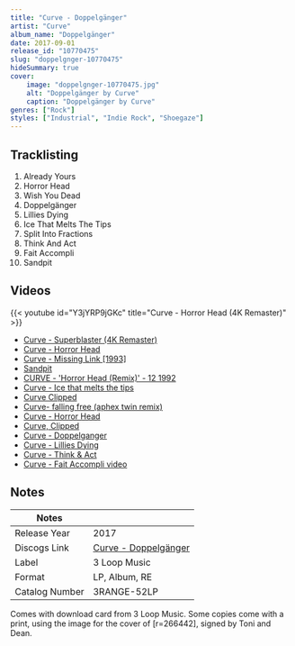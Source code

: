 ```yaml
---
title: "Curve - Doppelgänger"
artist: "Curve"
album_name: "Doppelgänger"
date: 2017-09-01
release_id: "10770475"
slug: "doppelgnger-10770475"
hideSummary: true
cover:
    image: "doppelgnger-10770475.jpg"
    alt: "Doppelgänger by Curve"
    caption: "Doppelgänger by Curve"
genres: ["Rock"]
styles: ["Industrial", "Indie Rock", "Shoegaze"]
---
```


## Tracklisting
1. Already Yours
2. Horror Head
3. Wish You Dead
4. Doppelgänger
5. Lillies Dying
6. Ice That Melts The Tips
7. Split Into Fractions
8. Think And Act
9. Fait Accompli
10. Sandpit

## Videos
{{< youtube id="Y3jYRP9jGKc" title="Curve - Horror Head (4K Remaster)" >}}
- [Curve - Superblaster (4K Remaster)](https://www.youtube.com/watch?v=pYQa-Ft6nmE)
- [Curve - Horror Head](https://www.youtube.com/watch?v=04i4A5OdNmA)
- [Curve - Missing Link [1993]](https://www.youtube.com/watch?v=KqmGEPfRzk0)
- [Sandpit](https://www.youtube.com/watch?v=qHX_2Orr1D4)
- [CURVE - 'Horror Head (Remix)' - 12 1992](https://www.youtube.com/watch?v=o5kwCNC7c88)
- [Curve - Ice that melts the tips](https://www.youtube.com/watch?v=OBI1FaLNQZA)
- [Curve   Clipped](https://www.youtube.com/watch?v=4tJsZ6HUN2I)
- [Curve- falling free  (aphex twin remix)](https://www.youtube.com/watch?v=GKwoghK6B1U)
- [Curve - Horror Head](https://www.youtube.com/watch?v=_4xMR7mYPWU)
- [Curve, Clipped](https://www.youtube.com/watch?v=moAIaLbcKb0)
- [Curve - Doppelganger](https://www.youtube.com/watch?v=mT0dGTNtODc)
- [Curve - Lillies Dying](https://www.youtube.com/watch?v=q7VKHpfv_Io)
- [Curve - Think & Act](https://www.youtube.com/watch?v=L6YTLz8eqxI)
- [Curve  - Fait Accompli video](https://www.youtube.com/watch?v=00rv4Kz3NKA)


## Notes

| Notes          |             |
| ---------------| ----------- |
| Release Year   | 2017 |
| Discogs Link   | [Curve - Doppelgänger](https://www.discogs.com/release/10770475-Curve-Doppelg%C3%A4nger) |
| Label          | 3 Loop Music |
| Format         | LP, Album, RE |
| Catalog Number | 3RANGE-52LP |

Comes with download card from 3 Loop Music.   Some copies come with a print, using the image for the cover of [r=266442], signed by Toni and Dean.

